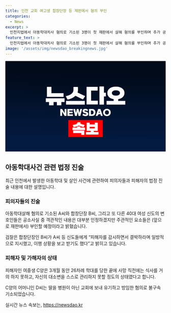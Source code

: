 ```yaml
---
title: 인천 교회 여고생 합창단장 등 재판에서 혐의 부인
categories:
  - News
excerpt: >
  인천지법에서 아동학대치사 혐의로 기소된 3명이 첫 재판에서 살해 혐의를 부인하며 추가 공소장 요청을 했다. 피해자를 장기간 학대한 혐의로 기소된 신도 A씨와 다른 2명의 변호인은 객관적 사실은 대부분 인정하겠지만, 주관적인 부분은 부인할 예정이라고 전달했다. 아동복지법상 아동학대·유기·방임, 중감금, 상해 혐의가 적용된 이들에 대한 재판에는 피해자 어머니도 출석했다. 이들은 인천 한 교회에서 생활하던 여고생을 학대해 살해한 혐의로 구속기소됐으며, 사건 당시 피해자가 자해를 시도하고 있었다고 주장했다.
feature_text: >
  인천지법에서 아동학대치사 혐의로 기소된 3명이 첫 재판에서 살해 혐의를 부인하며 추가 공소장 요청을 했다. 피해자를 장기간 학대한 혐의로 기소된 신도 A씨와 다른 2명의 변호인은 객관적 사실은 대부분 인정하겠지만, 주관적인 부분은 부인할 예정이라고 전달했다. 아동복지법상 아동학대·유기·방임, 중감금, 상해 혐의가 적용된 이들에 대한 재판에는 피해자 어머니도 출석했다. 이들은 인천 한 교회에서 생활하던 여고생을 학대해 살해한 혐의로 구속기소됐으며, 사건 당시 피해자가 자해를 시도하고 있었다고 주장했다.
image: '/assets/img/newsdao_breakingnews.jpg'
---
```


<p><img src="/assets/img/newsdao_breakingnews.jpg" alt="bookingtag 속보" /></p>

<h2 data-ke-size="size26">아동학대사건 관련 법정 진술</h2>

<p data-ke-size="size16">최근 인천에서 발생한 아동학대 및 살인 사건에 관련하여 피의자들과 피해자의 법정 진술 내용에 대한 설명입니다.</p>

<h3>피의자들의 진술</h3>

<p data-ke-size="size16">아동학대살해 혐의로 기소된 A씨와 합창단장 B씨, 그리고 또 다른 40대 여성 신도의 변호인들은 공소사실 중 객관적인 내용은 대부분 인정하겠지만 주관적인 요소들은 (앞으로 재판에서) 부인할 예정이라고 밝혔습니다.</p>

<p data-ke-size="size16">검찰은 합창단장인 B씨가 A씨 등 신도들에게 “피해자를 감시하면서 결박하라며 일방적으로 지시했고, 이행 상황을 보고 받기도 했다”고 밝히고 있습니다.</p>

<h3>피해자 및 가해자의 상태</h3>

<p data-ke-size="size16">피해자인 여중생 C양은 3개월 동안 26차례 학대를 당한 끝에 사망 직전에는 식사를 거의 하지 못하고, 자신의 대소변을 스스로 관리하지 못할 정도의 상태였다고 합니다.</p>

<p data-ke-size="size16">C양의 어머니인 D씨는 딸을 병원이 아닌 교회에 보내 유기하고 방임한 혐의로 불구속 기소되었습니다.</p>
실시간 뉴스 속보는, <a href="https://newsdao.kr" rel="dofollow">https://newsdao.kr</a>


